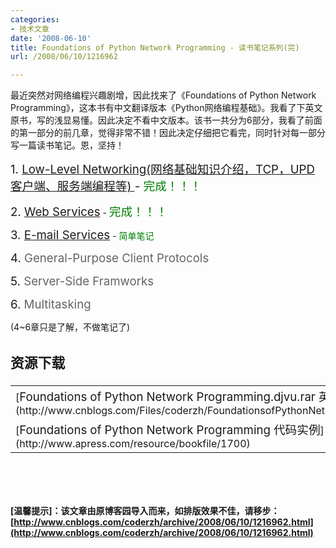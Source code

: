 ```yaml
---
categories:
- 技术文章
date: '2008-06-10'
title: Foundations of Python Network Programming - 读书笔记系列(完)
url: /2008/06/10/1216962

---
```



最近突然对网络编程兴趣剧增，因此找来了《Foundations of Python Network Programming》，这本书有中文翻译版本《Python网络编程基础》。我看了下英文原书，写的浅显易懂。因此决定不看中文版本。该书一共分为6部分，我看了前面的第一部分的前几章，觉得非常不错！因此决定仔细把它看完，同时针对每一部分写一篇读书笔记。恩，坚持！

<span style="font-size: 14pt;">1. [Low-Level Networking(网络基础知识介绍，TCP，UPD客户端、服务端编程等) ](http://www.cnblogs.com/coderzh/archive/2008/06/16/1223287.html)- <span style="color: green;">完成！！！</span>

<span style="font-size: 14pt;">2. <span style="color: #646464;">[Web Services](http://www.cnblogs.com/coderzh/archive/2008/06/23/1228429.html)</span></span> - </span><span style="font-size: 14pt;"><span style="color: green;">完成！！！</span></span><span style="font-size: 14pt;">

<span style="font-size: 14pt;">3. <span style="color: #646464;">[E-mail Services](http://www.cnblogs.com/coderzh/archive/2008/07/02/1234269.html)</span></span> - <span style="color: green;">简单笔记</span>

<span style="font-size: 14pt;">4. <span style="color: #646464;">General-Purpose Client Protocols</span></span>&nbsp; 

<span style="font-size: 14pt;">5. <span style="color: #646464;">Server-Side Framworks</span></span> 

<span style="font-size: 14pt;">6. <span style="color: #646464;">Multitasking</span></span> 

</span>

(4~6章只是了解，不做笔记了) 

<span style="font-size: 14pt;">

### 资源下载

<table width="939" height="174">
    <tr>
        <td valign="bottom">[<span style="font-size: 14pt;">Foundations of Python Network Programming.djvu.rar 英文原版下载</span>](http://www.cnblogs.com/Files/coderzh/FoundationsofPythonNetworkProgramming.djvu.rar) </td>
        <td rowspan="2">![](http://www.apress.com/resource/bookcover/9781590593714?size=medium)
        </td>
    </tr>
    <tr>
        <td>[<span style="font-size: 14pt;">Foundations of Python Network Programming 代码实例</span>](http://www.apress.com/resource/bookfile/1700) </td>
    </tr>
</table>
</span>

**[温馨提示]：该文章由原博客园导入而来，如排版效果不佳，请移步：[http://www.cnblogs.com/coderzh/archive/2008/06/10/1216962.html](http://www.cnblogs.com/coderzh/archive/2008/06/10/1216962.html)**